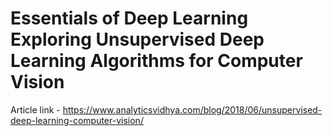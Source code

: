 # Essentials of Deep Learning Exploring Unsupervised Deep Learning Algorithms for Computer Vision

  Article link - https://www.analyticsvidhya.com/blog/2018/06/unsupervised-deep-learning-computer-vision/
